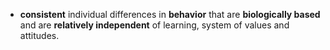 - **consistent** individual differences in **behavior** that are **biologically based** and are **relatively independent** of learning, system of values and attitudes.
